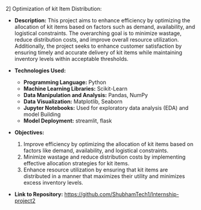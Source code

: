 2] Optimization of kit Item Distribution:

- **Description:** This project aims to enhance efficiency by optimizing the allocation of kit items based on factors such as demand, availability, and logistical constraints. The overarching goal is to minimize wastage, reduce distribution costs, and improve overall resource utilization. Additionally, the project seeks to enhance customer satisfaction by ensuring timely and accurate delivery of kit items while maintaining inventory levels within acceptable thresholds.
  
- **Technologies Used:**
  - **Programming Language:** Python
  - **Machine Learning Libraries:** Scikit-Learn
  - **Data Manipulation and Analysis:** Pandas, NumPy
  - **Data Visualization:** Matplotlib, Seaborn
  - **Jupyter Notebooks:** Used for exploratory data analysis (EDA) and model Building
  - **Model Deployment:** streamlit, flask

- **Objectives:**

  1. Improve efficiency by optimizing the allocation of kit items based on factors like demand, availability, and logistical constraints.
  2. Minimize wastage and reduce distribution costs by implementing effective allocation strategies for kit items.
  3. Enhance resource utilization by ensuring that kit items are distributed in a manner that maximizes their utility and minimizes excess inventory levels.
 

- **Link to Repository:** https://github.com/ShubhamTech1/Internship-project2




